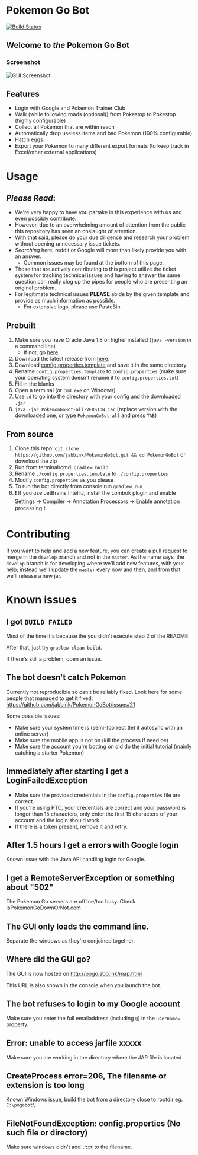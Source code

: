 # Pokemon Go Bot

[![Build Status](https://travis-ci.org/jabbink/PokemonGoBot.svg?branch=develop)](https://travis-ci.org/jabbink/PokemonGoBot)

## Welcome to _the_ Pokemon Go Bot

### Screenshot

![GUI Screenshot](http://pogo.abb.ink/img/gui-screenshot-01.png)

## Features

* Login with Google and Pokemon Trainer Club
* Walk (while following roads (optional)) from Pokestop to Pokestop (highly configurable)
* Collect all Pokemon that are within reach
* Automatically drop useless items and bad Pokemon (100% configurable)
* Hatch eggs
* Export your Pokemon to many different export formats (to keep track in Excel/other external applications)

# Usage

## ***Please Read***:

- We're very happy to have you partake in this experience with us and even possibly contribute.
- However, due to an overwhelming amount of attention from the public this repository has seen an onslaught of attention.
- With that said, please do your due diligence and research your problem without opening unnecessary issue tickets.
- *Searching* here, reddit or Google will more than likely provide you with an answer.
    - Common issues may be found at the bottom of this page.
- Those that are actively contributing to this project utilize the ticket system for tracking technical issues and
having to answer the same question can really clog up the pipes for people who are presenting an original problem.
- For legitimate technical issues **PLEASE** abide by the given template and provide as much information as possible.
    - For extensive logs, please use PasteBin.

## Prebuilt

1. Make sure you have Oracle Java 1.8 or higher installed (`java -version` in a command line)
    - If not, go [here](http://www.oracle.com/technetwork/java/javase/downloads/jdk8-downloads-2133151.html).
2. Download the latest release from [here](https://github.com/jabbink/PokemonGoBot/releases).
3. Download [config.properties.template](https://raw.githubusercontent.com/jabbink/PokemonGoBot/master/config.properties.template) and save it in the same directory
4. Rename `config.properties.template` to `config.properties` (make sure your operating system doesn't rename it to `config.properties.txt`)
5. Fill in the blanks
6. Open a terminal (or `cmd.exe` on Windows)
7. Use `cd` to go into the directory with your config and the downloaded `.jar`
8. `java -jar PokemonGoBot-all-VERSION.jar` (replace version with the downloaded one, or type `PokemonGoBot-all` and press `TAB`)

## From source

1. Clone this repo: `git clone https://github.com/jabbink/PokemonGoBot.git && cd PokemonGoBot` or download the zip
2. Run from terminal/cmd: `gradlew build`
3. Rename `./config.properties.template` to `./config.properties`
4. Modify `config.properties` as you please
5. To run the bot directly from console run `gradlew run`
6. :exclamation: If you use JetBrains IntelliJ, install the Lombok plugin and enable Settings -> Compiler -> Annotation Processors -> Enable annotation processing :exclamation:

# Contributing
If you want to help and add a new feature, you can create a pull request to merge in the `develop` branch and not in the `master`.
As the name says, the `develop` branch is for developing where we'll add new features, with your help; instead we'll update the `master` every now and then, and from that we'll release a new jar.

# Known issues

## I got `BUILD FAILED`
Most of the time it's because the you didn't execute step 2 of the README.

After that, just try `gradlew clean build`.

If there's still a problem, open an issue.

## The bot doesn't catch Pokemon

Currently not reproducible so can't be reliably fixed. Look here for some people that managed to get it fixed: https://github.com/jabbink/PokemonGoBot/issues/21

Some possible issues:

 * Make sure your system time is (semi-)correct (let it autosync with an online server)
 * Make sure the mobile app is not on (kill the process if need be)
 * Make sure the account you're botting on did do the initial tutorial (mainly catching a starter Pokemon)

## Immediately after starting I get a LoginFailedException

- Make sure the provided credentials in the `config.properties` file are correct.
- If you're using PTC, your credentials are correct and your password is longer than 15 characters, only enter the first 15 characters of your account and the login should work.
- If there is a token present, remove it and retry.

## After 1.5 hours I get a errors with Google login

Known issue with the Java API handling login for Google.

## I get a RemoteServerException or something about "502"

The Pokemon Go servers are offline/too busy. Check IsPokemonGoDownOrNot.com

## The GUI only loads the command line.

Separate the windows as they're conjoined together.

## Where did the GUI go?

The GUI is now hosted on http://pogo.abb.ink/map.html

This URL is also shown in the console when you launch the bot.

## The bot refuses to login to my Google account

Make sure you enter the full emailaddress (including `@`) in the `username=` property.

## Error: unable to access jarfile xxxxx

Make sure you are working in the directory where the JAR file is located

## CreateProcess error=206, The filename or extension is too long

Known Windows issue, build the bot from a directory close to rootdir eg. `C:\pogobot\`

## FileNotFoundException: config.properties (No such file or directory)

Make sure windows didn't add `.txt` to the filename.
